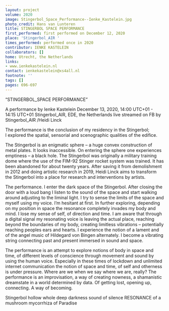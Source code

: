 ```yaml
---
layout: project
volume: 2020
image: Stingerbol_Space_Performance--Ienke_Kastelein.jpg
photo_credit: Hans van Lunteren
title: STINGERBOL SPACE PERFORMANCE
first_performed: first performed on December 12, 2020
place: 'Stingerbol_AIR '
times_performed: performed once in 2020
contributor: IENKE KASTELEIN
collaborators: []
home: Utrecht, the Netherlands
links:
- www.ienkekastelein.nl
contact: ienkekastelein@xs4all.nl
footnote: ''
tags: []
pages: 696-697
---
```




“STINGERBOL_SPACE PERFORMANCE”

A performance by Ienke Kastelein
December 13, 2020, 14:00 UTC+01 - 14:15 UTC+01
Stingerbol_AIR, EDE, the Netherlands
live streamed on FB by Stingerbol_AIR /Heidi Linck

The performance is the conclusion of my residency in the Stingerbol;  
 I explored the spatial, sensorial and scenographic qualities of the edifice.

The Stingerbol is an enigmatic sphere – a huge convex construction of metal plates. It looks inaccessible. On entering the sphere one experiences emptiness – a black hole. The Stingerbol was originally a military training dome where the use of the FIM-92 Stinger rocket system was trained. It has been abandoned for about twenty years.
After saving it from demolishment in 2012 and doing artistic research in 2019, Heidi Linck aims to transform the Stingerbol into a place for research and interventions by artists.

The performance.
I enter the dark space of the Stingerbol. After closing the door with a loud bang I listen to the sound of the space and start walking around adjusting to the liminal light.
I try to sense the limits of the space and myself using my voice. I’m hesitant at first.
In further exploring, depending on my position in space the resonance completely invades my body and mind.
I lose my sense of self, of direction and time. I am aware that through a digital signal my resonating voice is leaving the actual place, reaching beyond the boundaries of my body, creating limitless vibrations – potentially reaching peoples ears and hearts.
I experience the notion of a lament and of the angel music of Hildegard von Bingen alternately. I become a vibrating string connecting past and present immersed in sound and space.

The performance is an attempt to explore notions of body in space and time, of different levels of conscience through movement and sound by using the human voice. Especially in these times of lockdown and unlimited internet communication the notion of space and time, of self and otherness is under pressure. Where are we when we say where we are, really? The performance is an improvisation, a way of creating nowness, a shamanistic dreamstate in a world determined by data. Of getting lost, opening up, connecting. A way of becoming.

Stingerbol
hollow whole
deep darkness
sound of silence
RESONANCE
of a mushroom
mycorrhiza of Paradise
